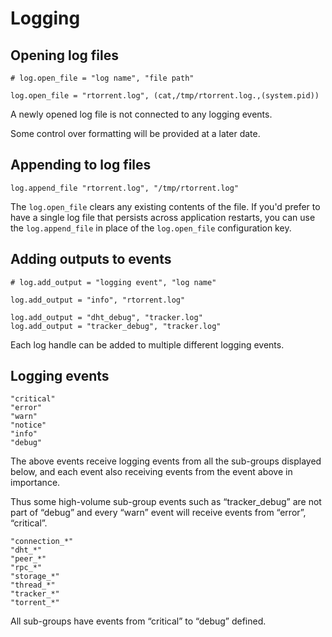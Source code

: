 # Logging

## Opening log files

    # log.open_file = "log name", "file path"

    log.open_file = "rtorrent.log", (cat,/tmp/rtorrent.log.,(system.pid))  

A newly opened log file is not connected to any logging events.

Some control over formatting will be provided at a later date.

## Appending to log files

    log.append_file "rtorrent.log", "/tmp/rtorrent.log"

The `log.open_file` clears any existing contents of the file. If you'd
prefer to have a single log file that persists across application
restarts, you can use the `log.append_file` in place of the
`log.open_file` configuration key.

## Adding outputs to events

    # log.add_output = "logging event", "log name"

    log.add_output = "info", "rtorrent.log"

    log.add_output = "dht_debug", "tracker.log"
    log.add_output = "tracker_debug", "tracker.log"

Each log handle can be added to multiple different logging events.

## Logging events

    "critical"
    "error"
    "warn"
    "notice"
    "info"
    "debug"

The above events receive logging events from all the sub-groups
displayed below, and each event also receiving events from the event
above in importance.

Thus some high-volume sub-group events such as “tracker\_debug” are not
part of “debug” and every “warn” event will receive events from “error”,
“critical”.

    "connection_*"
    "dht_*"
    "peer_*"
    "rpc_*"
    "storage_*"
    "thread_*"
    "tracker_*"
    "torrent_*"

All sub-groups have events from “critical” to “debug” defined.
